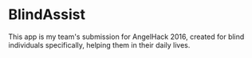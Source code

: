 # BlindAssist
This app is my team's submission for AngelHack 2016, created for blind individuals specifically, helping them in their daily lives.
